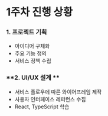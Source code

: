 # 1주차 진행 상황

### **1. 프로젝트 기획**

- 아이디어 구체화
- 주요 기능 정의
- 서비스 정책 수립

### **2. UI/UX 설계 **

- 서비스 플로우에 따른 와이어프레임 제작
- 사용자 인터페이스 레퍼런스 수집
- React, TypeScript 학습
